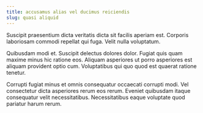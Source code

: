 ```yaml
---
title: accusamus alias vel ducimus reiciendis
slug: quasi aliquid
---
```


Suscipit praesentium dicta veritatis dicta sit facilis aperiam est. Corporis laboriosam commodi repellat qui fuga. Velit nulla voluptatum.

Quibusdam modi et. Suscipit delectus dolores dolor. Fugiat quis quam maxime minus hic ratione eos. Aliquam asperiores ut porro asperiores est aliquam provident optio cum. Voluptatibus qui quo quod est quaerat ratione tenetur.

Corrupti fugiat minus et omnis consequatur occaecati corrupti modi. Vel consectetur dicta asperiores rerum eos rerum. Eveniet quibusdam itaque consequatur velit necessitatibus. Necessitatibus eaque voluptate quod pariatur harum rerum.
